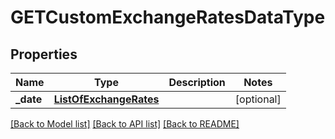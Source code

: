 # GETCustomExchangeRatesDataType

## Properties
Name | Type | Description | Notes
------------ | ------------- | ------------- | -------------
**_date** | [**ListOfExchangeRates**](ListOfExchangeRates.md) |  | [optional] 

[[Back to Model list]](../README.md#documentation-for-models) [[Back to API list]](../README.md#documentation-for-api-endpoints) [[Back to README]](../README.md)


